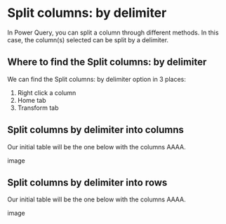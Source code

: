 # Split columns: by delimiter
In Power Query, you can split a column through different methods.
In this case, the column(s) selected can be split by a delimiter.

## Where to find the Split columns: by delimiter
We can find the Split columns: by delimiter option in 3 places:
1. Right click a column
2. Home tab
3. Transform tab

## Split columns by delimiter into columns
Our initial table will be the one below with the columns AAAA. 

image

## Split columns by delimiter into rows
Our initial table will be the one below with the columns AAAA. 

image

